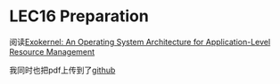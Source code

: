 # LEC16 Preparation
阅读[Exokernel: An Operating System Architecture for
Application-Level Resource Management](https://pdos.csail.mit.edu/6.828/2017/readings/engler95exokernel.pdf)

我同时也把pdf上传到了[github](https://github.com/chengyi818/my_xv6/tree/master/resources/LEC16)
